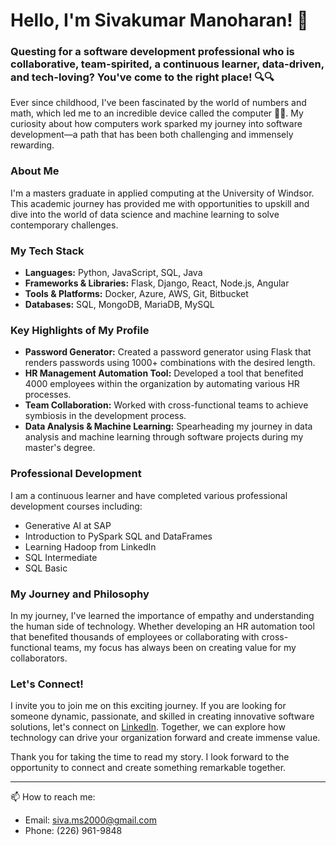 # Hello, I'm Sivakumar Manoharan! 👋

### Questing for a software development professional who is collaborative, team-spirited, a continuous learner, data-driven, and tech-loving? You've come to the right place! 🔍🔍

Ever since childhood, I've been fascinated by the world of numbers and math, which led me to an incredible device called the computer 🧑‍💻. My curiosity about how computers work sparked my journey into software development—a path that has been both challenging and immensely rewarding.

### About Me

I'm a masters graduate in applied computing at the University of Windsor. This academic journey has provided me with opportunities to upskill and dive into the world of data science and machine learning to solve contemporary challenges.

### My Tech Stack

- **Languages:** Python, JavaScript, SQL, Java
- **Frameworks & Libraries:** Flask, Django, React, Node.js, Angular
- **Tools & Platforms:** Docker, Azure, AWS, Git, Bitbucket
- **Databases:** SQL, MongoDB, MariaDB, MySQL

### Key Highlights of My Profile

- **Password Generator:** Created a password generator using Flask that renders passwords using 1000+ combinations with the desired length.
- **HR Management Automation Tool:** Developed a tool that benefited 4000 employees within the organization by automating various HR processes.
- **Team Collaboration:** Worked with cross-functional teams to achieve symbiosis in the development process.
- **Data Analysis & Machine Learning:** Spearheading my journey in data analysis and machine learning through software projects during my master's degree.

### Professional Development

I am a continuous learner and have completed various professional development courses including:
- Generative AI at SAP
- Introduction to PySpark SQL and DataFrames
- Learning Hadoop from LinkedIn
- SQL Intermediate
- SQL Basic

### My Journey and Philosophy

In my journey, I've learned the importance of empathy and understanding the human side of technology. Whether developing an HR automation tool that benefited thousands of employees or collaborating with cross-functional teams, my focus has always been on creating value for my collaborators.

### Let's Connect!

I invite you to join me on this exciting journey. If you are looking for someone dynamic, passionate, and skilled in creating innovative software solutions, let's connect on [LinkedIn](https://www.linkedin.com/in/sivakumarmano). Together, we can explore how technology can drive your organization forward and create immense value.

Thank you for taking the time to read my story. I look forward to the opportunity to connect and create something remarkable together.

---

📫 How to reach me:
- Email: siva.ms2000@gmail.com
- Phone: (226) 961-9848
